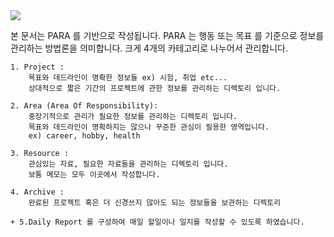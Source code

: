 <img src="https://img.shields.io/badge/obsidian-7C3AED?style=for-the-badge&logo=obsidian&logoColor=white">

본 문서는 PARA 를 기반으로 작성됩니다.
PARA 는 행동 또는 목표 를 기준으로 정보를 관리하는 방법론을 의미합니다. 
크게 4개의 카테고리로 나누어서 관리합니다. 

	1. Project : 
		목표와 데드라인이 명확한 정보들 ex) 시험, 취업 etc...
		상대적으로 짧은 기간의 프로젝트에 관한 정보를 관리하는 디렉토리 입니다. 
		
	2. Area (Area Of Responsibility): 
		중장기적으로 관리가 필요한 정보를 관리하는 디렉토리 입니다. 
		목표와 데드라인이 명확하지는 않으나 꾸준한 관심이 필용한 영역입니다. 
		ex) career, hobby, health
		
	3. Resource : 
		관심있는 자료, 필요한 자료들을 관리하는 디렉토리 입니다. 
		보통 메모는 모두 이곳에서 작성합니다. 
		
	4. Archive : 
		완료된 프로젝트 혹은 더 신경쓰지 않아도 되는 정보들을 보관하는 디렉토리 

	+ 5.Daily Report 를 구성하여 매일 할일이나 일지를 작성할 수 있도록 하였습니다. 



